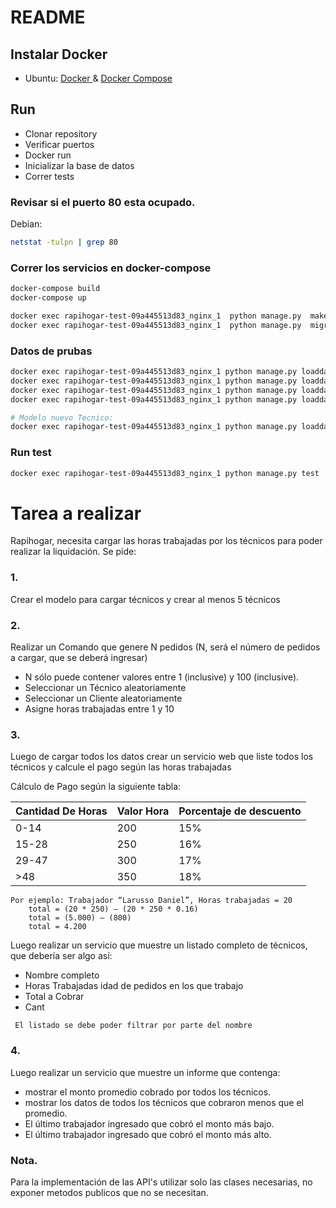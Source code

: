 # README #


## Instalar Docker

* Ubuntu: [ Docker ](https://www.digitalocean.com/community/tutorials/how-to-install-and-use-docker-on-ubuntu-20-04-es) & [Docker Compose](https://docs.docker.com/compose/install/)


## Run
* Clonar repository
* Verificar puertos
* Docker run
* Inicializar la base de datos 
* Correr tests

### Revisar si el puerto 80 esta ocupado. 

Debian:
```bash
netstat -tulpn | grep 80
```

### Correr los servicios en docker-compose

```bash
docker-compose build
docker-compose up
```

```bash
docker exec rapihogar-test-09a445513d83_nginx_1  python manage.py  makemigrations rapihogar
docker exec rapihogar-test-09a445513d83_nginx_1  python manage.py  migrate
```

### Datos de prubas 

```bash
docker exec rapihogar-test-09a445513d83_nginx_1 python manage.py loaddata rapihogar/fixtures/user.json --app rapihogar.user
docker exec rapihogar-test-09a445513d83_nginx_1 python manage.py loaddata rapihogar/fixtures/company.json --app rapihogar.company
docker exec rapihogar-test-09a445513d83_nginx_1 python manage.py loaddata rapihogar/fixtures/scheme.json --app rapihogar.scheme
docker exec rapihogar-test-09a445513d83_nginx_1 python manage.py loaddata rapihogar/fixtures/pedido.json --app rapihogar.pedido

# Modelo nuevo Tecnico:
docker exec rapihogar-test-09a445513d83_nginx_1 python manage.py loaddata rapihogar/fixtures/technician.json --app rapihogar.technician
```

### Run test ###

```bash
docker exec rapihogar-test-09a445513d83_nginx_1 python manage.py test
```

# Tarea a realizar #

Rapihogar, necesita cargar las horas trabajadas por los técnicos  para poder realizar la liquidación. Se pide:

### 1. ###
Crear el modelo para cargar técnicos y crear al menos 5 técnicos

### 2. ###
Realizar un Comando que genere N pedidos  (N, será el número de pedidos a cargar, que se deberá ingresar)

* N sólo puede contener valores entre 1 (inclusive) y 100 (inclusive).
* Seleccionar un Técnico aleatoriamente
* Seleccionar un Cliente  aleatoriamente
* Asigne horas trabajadas entre 1 y 10

### 3. ###
Luego de cargar todos los datos crear un servicio web que liste todos los técnicos y calcule el pago según las horas trabajadas 

Cálculo de Pago según la siguiente tabla:

| Cantidad De Horas | Valor Hora  | Porcentaje de descuento  |
| --------   | -------- | -------- |
|  0-14 | 200 | 15% |
| 15-28 | 250 | 16% |
| 29-47 | 300 | 17% |
|  >48 | 350 | 18% |

	
	Por ejemplo: Trabajador “Larusso Daniel”, Horas trabajadas = 20
		total = (20 * 250) – (20 * 250 * 0.16)
		total = (5.000) – (800)
		total = 4.200
		
Luego realizar un servicio que muestre un listado completo de técnicos, que debería ser algo así:

* Nombre completo 
* Horas Trabajadas idad de pedidos en los que trabajo 
* Total a Cobrar
* Cant

```
 El listado se debe poder filtrar por parte del nombre 
```
### 4. ###
Luego realizar un servicio que muestre un informe que contenga:

* mostrar el monto promedio cobrado por todos los técnicos.
* mostrar los datos de todos los técnicos que cobraron menos que el promedio.
* El último trabajador ingresado que cobró el monto más bajo.
* El último trabajador ingresado que cobró el monto más alto.

### Nota. ### 

Para la implementación de las API's utilizar solo las clases necesarias, no exponer metodos publicos que no se necesitan.
